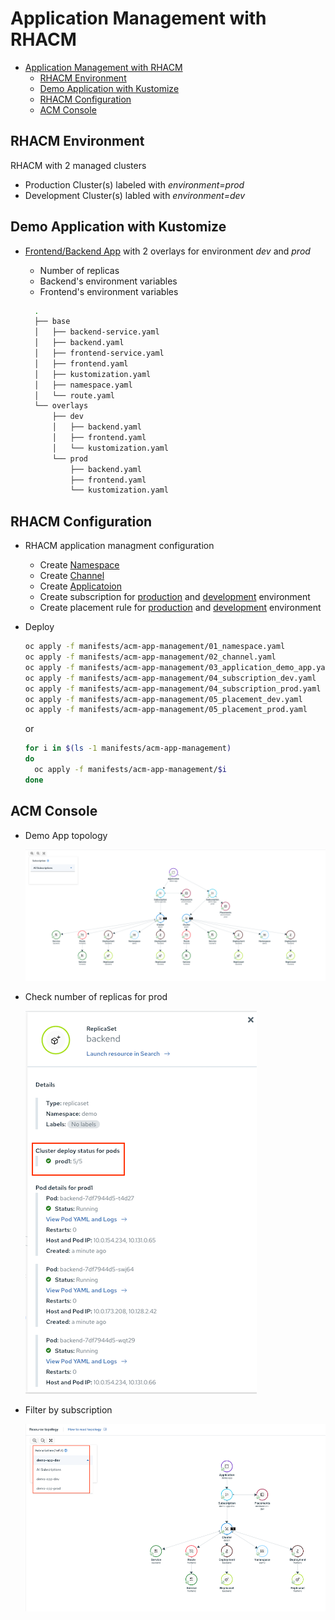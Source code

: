 # Application Management with RHACM

- [Application Management with RHACM](#application-management-with-rhacm)
  - [RHACM Environment](#rhacm-environment)
  - [Demo Application with Kustomize](#demo-application-with-kustomize)
  - [RHACM Configuration](#rhacm-configuration)
  - [ACM Console](#acm-console)

## RHACM Environment

RHACM with 2 managed clusters 
- Production Cluster(s) labeled with *environment=prod*
- Development Cluster(s) labled with *environment=dev*

## Demo Application with Kustomize

- [Frontend/Backend App](manifests/apps-kustomize) with 2 overlays for environment *dev* and *prod*
  - Number of replicas
  - Backend's environment variables
  - Frontend's environment variables


  ```bash
    .
    ├── base
    │   ├── backend-service.yaml
    │   ├── backend.yaml
    │   ├── frontend-service.yaml
    │   ├── frontend.yaml
    │   ├── kustomization.yaml
    │   ├── namespace.yaml
    │   └── route.yaml
    └── overlays
        ├── dev
        │   ├── backend.yaml
        │   ├── frontend.yaml
        │   └── kustomization.yaml
        └── prod
            ├── backend.yaml
            ├── frontend.yaml
            └── kustomization.yaml
  ```

## RHACM Configuration

- RHACM application managment configuration
  - Create [Namespace](manifests/acm-app-management/01_namespace.yaml)
  - Create [Channel](manifests/acm-app-management/02_channel.yaml)
  - Create [Applicatoion](manifests/acm-app-management/03_application_demo_app.yaml) 
  - Create subscription for [production](manifests/acm-app-management/04_subscription_prod.yaml) and [development](manifests/acm-app-management/05_placement_dev.yaml) environment
  - Create placement rule for [production](manifests/acm-app-management/05_placement_prod.yaml) and [development](manifests/acm-app-management/05_placement_dev.yaml) environment

- Deploy
  
  ```bash
  oc apply -f manifests/acm-app-management/01_namespace.yaml
  oc apply -f manifests/acm-app-management/02_channel.yaml
  oc apply -f manifests/acm-app-management/03_application_demo_app.yaml
  oc apply -f manifests/acm-app-management/04_subscription_dev.yaml
  oc apply -f manifests/acm-app-management/04_subscription_prod.yaml
  oc apply -f manifests/acm-app-management/05_placement_dev.yaml
  oc apply -f manifests/acm-app-management/05_placement_prod.yaml
  ```

  or

  ```bash
  for i in $(ls -1 manifests/acm-app-management)
  do
    oc apply -f manifests/acm-app-management/$i
  done
  ```

## ACM Console

- Demo App topology

  ![](images/acm-demo-app-dev-console-full.png)

- Check number of replicas for prod

  ![](images/acm-demo-app-prod-replicas.png) 

- Filter by subscription

  ![](images/acm-demo-app-dev-console.png)
 